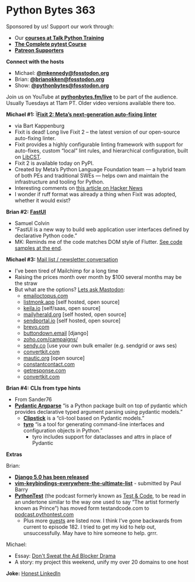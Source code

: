 # Python Bytes 363

Sponsored by us! Support our work through:

- Our [**courses at Talk Python Training**](https://training.talkpython.fm/)
- [**The Complete pytest Course**](https://courses.pythontest.com/p/the-complete-pytest-course)
- [**Patreon Supporters**](https://www.patreon.com/pythonbytes)

**Connect with the hosts**

- Michael: [**@mkennedy@fosstodon.org**](https://fosstodon.org/@mkennedy)
- Brian: [**@brianokken@fosstodon.org**](https://fosstodon.org/@brianokken)
- Show: [**@pythonbytes@fosstodon.org**](https://fosstodon.org/@pythonbytes)

Join us on YouTube at [**pythonbytes.fm/live**](https://pythonbytes.fm/stream/live) to be part of the audience. Usually Tuesdays at 11am PT. Older video versions available there too.

**Michael #1:** Ï[**Fixit 2: Meta’s next-generation auto-fixing linter**](https://engineering.fb.com/2023/08/07/developer-tools/fixit-2-linter-meta/)

-  via Bart Kappenburg
- Fixit is dead! Long live Fixit 2 – the latest version of our open-source auto-fixing linter.
- Fixit provides a highly configurable linting framework with support for auto-fixes, custom “local” lint rules, and hierarchical configuration, built on [LibCST](https://libcst.rtfd.io/).
- Fixit 2 is available today on PyPI.
- Created by Meta’s Python Language Foundation team — a hybrid team of both PEs and traditional SWEs — helps own and maintain the infrastructure and tooling for Python.
- Interesting comments on [this article on Hacker News](https://news.ycombinator.com/item?id=38378776)
- I wonder if ruff format was already a thing when Fixit was adopted, whether it would exist?

**Brian #2:** [**FastUI**](https://github.com/samuelcolvin/FastUI?utm_source=pocket_reader)

- Samuel Colvin
- “FastUI is a new way to build web application user interfaces defined by declarative Python code.”
- MK: Reminds me of the code matches DOM style of Flutter. [See code samples at the end](https://www.darttutorial.org/flutter-tutorial/flutter-hello-world/).

**Michael #3:** [Mail list / newsletter conversation](https://fosstodon.org/@mkennedy/111458548009143322)

- I’ve been tired of Mailchimp for a long time
- Raising the prices month over month by $100 several months may be the straw
- But what are the options? [Lets ask Mastodon](https://fosstodon.org/@mkennedy/111458548009143322):
    - [emailoctopus.com](https://emailoctopus.com/)
    - [listmonk.app](https://listmonk.app/) [self hosted, open source]
    - [keila.io](https://www.keila.io/) [self/saas, open source]
    - [mailyherald.org](https://mailyherald.org/) [self hosted, open source]
    - [sendportal.io](https://sendportal.io/) [self hosted, open source]
    - [brevo.com](https://www.brevo.com/)
    - [buttondown.email](https://buttondown.email/) [django]
    - [zoho.com/campaigns/](https://www.zoho.com/campaigns/)
    - [sendy.co](https://sendy.co/) [use your own bulk emailer (e.g. sendgrid or aws ses)
    - [convertkit.com](https://convertkit.com/) 
    - [mautic.org](https://www.mautic.org/) [open source]
    - [constantcontact.com](https://www.constantcontact.com/) 
    - [getresponse.com](https://www.getresponse.com/)
    - [convertkit.com](https://convertkit.com/)

**Brian #4:** **CLIs from type hints**

- From Sander76
- [**Pydantic Argparse**](https://pydantic-argparse.supimdos.com/) “is a Python package built on top of pydantic which provides declarative typed argument parsing using pydantic models.”
  - [**Clipstick**](https://github.com/sander76/clipstick) is a “cli-tool based on Pydantic models.”
  - [**tyro**](https://github.com/brentyi/tyro) “is a tool for generating command-line interfaces and configuration objects in Python.”
    - tyro includes support for dataclasses and attrs in place of Pydantic

**Extras** 

Brian:

- [**Django 5.0 has been released**](https://www.djangoproject.com/weblog/2023/dec/04/django-50-released/)
- [**vim-keybindings-everywhere-the-ultimate-list**](https://github.com/erikw/vim-keybindings-everywhere-the-ultimate-list) - submitted by Paul Barry
- [**PythonTest**](https://podcast.pythontest.com/) (the podcast formerly known as [Test & Code](https://podcast.pythontest.com/), to be read in an undertone similar to the way one used to say “The artist formerly known as Prince”) has moved form testandcode.com to [podcast.pythontest.com](https://podcast.pythontest.com/)
    - Plus more [guests](https://podcast.pythontest.com/people) are listed now. I think I’ve gone backwards from current to episode 182. I tried to get my kid to help out, unsuccessfully. May have to hire someone to help. grrr.

Michael:

- Essay: [Don't Sweat the Ad Blocker Drama](https://mkennedy.codes/posts/dont-sweat-the-ad-blocker-drama/)
- A story: my project this weekend, unify my over 20 domains to one host

**Joke:** [Honest LinkedIn](https://hachyderm.io/@collinsworth/111455073305710058)

